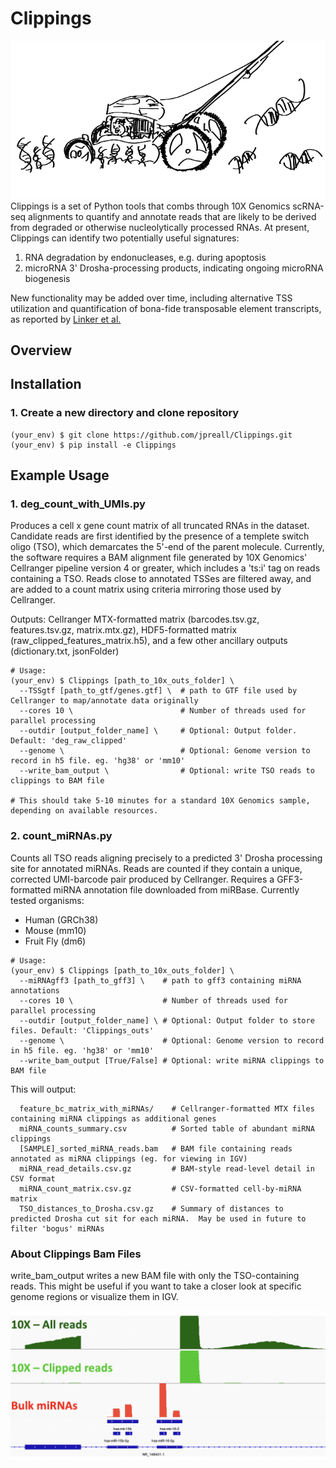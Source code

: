 # Clippings
![Clippings Logo](files/Clippings_logo.png)   
Clippings is a set of Python tools that combs through 10X Genomics scRNA-seq alignments to quantify and annotate reads that are likely to be derived from degraded or otherwise nucleolytically processed RNAs. At present, Clippings can identify two potentially useful signatures:
  
  1. RNA degradation by endonucleases, e.g. during apoptosis
  2. microRNA 3' Drosha-processing products, indicating ongoing microRNA biogenesis
  
New functionality may be added over time, including alternative TSS utilization and quantification of bona-fide transposable element transcripts, as reported by [Linker et al.](https://genome.cshlp.org/content/early/2020/10/21/gr.262196.120)

## Overview

## Installation
### 1. Create a new directory and clone repository
```
(your_env) $ git clone https://github.com/jpreall/Clippings.git
(your_env) $ pip install -e Clippings
```

## Example Usage
### 1. deg_count_with_UMIs.py 
Produces a cell x gene count matrix of all truncated RNAs in the dataset. Candidate reads are first identified by the presence of a templete switch oligo (TSO), which demarcates the 5'-end of the parent molecule. Currently, the software requires a BAM alignment file generated by 10X Genomics' Cellranger pipeline version 4 or greater, which includes a 'ts:i' tag on reads containing a TSO. Reads close to annotated TSSes are filtered away, and are added to a count matrix using criteria mirroring those used by Cellranger.

Outputs: Cellranger MTX-formatted matrix (barcodes.tsv.gz, features.tsv.gz, matrix.mtx.gz), HDF5-formatted matrix (raw_clipped_features_matrix.h5), and a few other ancillary outputs (dictionary.txt, jsonFolder) 
```
# Usage:
(your_env) $ Clippings [path_to_10x_outs_folder] \
  --TSSgtf [path_to_gtf/genes.gtf] \  # path to GTF file used by Cellranger to map/annotate data originally 
  --cores 10 \                        # Number of threads used for parallel processing
  --outdir [output_folder_name] \     # Optional: Output folder. Default: 'deg_raw_clipped'
  --genome \                          # Optional: Genome version to record in h5 file. eg. 'hg38' or 'mm10'
  --write_bam_output \                # Optional: write TSO reads to clippings to BAM file
  
# This should take 5-10 minutes for a standard 10X Genomics sample, depending on available resources.
```

### 2. count_miRNAs.py
Counts all TSO reads aligning precisely to a predicted 3' Drosha processing site for annotated miRNAs.
Reads are counted if they contain a unique, corrected UMI-barcode pair produced by Cellranger.
Requires a GFF3-formatted miRNA annotation file downloaded from miRBase. Currently tested organisms:
* Human (GRCh38)
* Mouse (mm10)
* Fruit Fly (dm6)

```
# Usage:
(your_env) $ Clippings [path_to_10x_outs_folder] \
  --miRNAgff3 [path_to_gff3] \    # path to gff3 containing miRNA annotations
  --cores 10 \                    # Number of threads used for parallel processing
  --outdir [output_folder_name] \ # Optional: Output folder to store files. Default: 'Clippings_outs'
  --genome \                      # Optional: Genome version to record in h5 file. eg. 'hg38' or 'mm10'
  --write_bam_output [True/False] # Optional: write miRNA clippings to BAM file
```

This will output: 
```
  feature_bc_matrix_with_miRNAs/    # Cellranger-formatted MTX files containing miRNA clippings as additional genes
  miRNA_counts_summary.csv          # Sorted table of abundant miRNA clippings
  [SAMPLE]_sorted_miRNA_reads.bam   # BAM file containing reads annotated as miRNA clippings (eg. for viewing in IGV)
  miRNA_read_details.csv.gz         # BAM-style read-level detail in CSV format
  miRNA_count_matrix.csv.gz         # CSV-formatted cell-by-miRNA matrix
  TSO_distances_to_Drosha.csv.gz    # Summary of distances to predicted Drosha cut sit for each miRNA.  May be used in future to filter 'bogus' miRNAs
```



### About Clippings Bam Files
write_bam_output writes a new BAM file with only the TSO-containing reads. This might be useful if you want to take a closer look at specific genome regions or visualize them in IGV. 

![Clippings Logo](files/Clippings_IGV.png)   

